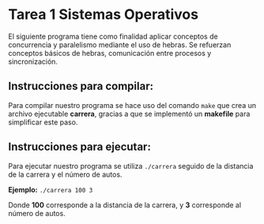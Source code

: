 # Tarea 1 Sistemas Operativos
El siguiente programa tiene  como finalidad  aplicar conceptos de concurrencia y paralelismo mediante el uso de hebras.
Se refuerzan conceptos básicos de hebras, comunicación entre procesos  y sincronización.
## Instrucciones para compilar: 
Para compilar nuestro programa se hace uso del comando `make` que crea un archivo ejecutable **carrera**, gracias a que se implementó un **makefile** para simplificar este paso.
## Instrucciones para ejecutar: 
Para ejecutar nuestro programa se utiliza `./carrera` seguido de la distancia  de la carrera y el número de autos.

**Ejemplo:** 
`./carrera 100 3`

Donde **100** corresponde a la distancia de la carrera, y **3** corresponde al número de autos.
